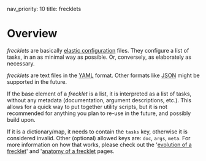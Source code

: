 nav_priority: 10
title: frecklets

# Overview

*frecklets* are basically [elastic configuration](https://frkl.io/blog/to_write) files. They configure a list of tasks, in an as minimal way as possible. Or, conversely, as elaborately as necessary.

*frecklets* are text files in the [YAML](http://yaml.org/) format. Other formats like [JSON](https://www.json.org/) might be supported in the future.

If the base element of a *frecklet* is a list, it is interpreted as a list of tasks, without any metadata (documentation, argument descriptions, etc.). This allows for a quick way to put together utility scripts, but it is not recommended for anything you plan to re-use in the future, and possibly build upon. 

If it is a dictionary/map, it needs to contain the ``tasks`` key, otherwise it is considered invalid. Other (optional) allowed keys are: ``doc``, ``args``, ``meta``. For more information on how that works, please check out the '[evolution of a frecklet](/Documentation/frecklets/01_frecklet_evolution)' and '[anatomy of a frecklet](/Documentation/frecklets/02_frecklet_anatomy) pages.
